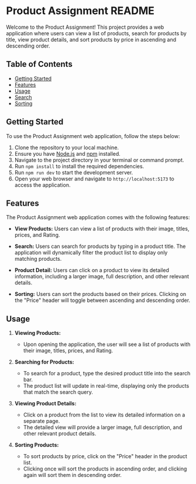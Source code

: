 # Product Assignment README

Welcome to the Product Assignment! This project provides a web application where users can view a list of products, search for products by title, view product details, and sort products by price in ascending and descending order.

## Table of Contents

- [Getting Started](#getting-started)
- [Features](#features)
- [Usage](#usage)
- [Search](#search)
- [Sorting](#sorting)

## Getting Started

To use the Product Assignment web application, follow the steps below:

1. Clone the repository to your local machine.
2. Ensure you have [Node.js](https://nodejs.org) and [npm](https://www.npmjs.com/) installed.
3. Navigate to the project directory in your terminal or command prompt.
4. Run `npm install` to install the required dependencies.
5. Run `npm run dev` to start the development server.
6. Open your web browser and navigate to `http://localhost:5173` to access the application.

## Features

The Product Assignment web application comes with the following features:

- **View Products:** Users can view a list of products with their image, titles, prices, and Rating.

- **Search:** Users can search for products by typing in a product title. The application will dynamically filter the product list to display only matching products.

- **Product Detail:** Users can click on a product to view its detailed information, including a larger image, full description, and other relevant details.

- **Sorting:** Users can sort the products based on their prices. Clicking on the "Price" header will toggle between ascending and descending order.

## Usage

1. **Viewing Products:**
   - Upon opening the application, the user will see a list of products with their image, titles, prices, and Rating.

2. **Searching for Products:**
   - To search for a product, type the desired product title into the search bar.
   - The product list will update in real-time, displaying only the products that match the search query.

3. **Viewing Product Details:**
   - Click on a product from the list to view its detailed information on a separate page.
   - The detailed view will provide a larger image, full description, and other relevant product details.

4. **Sorting Products:**
   - To sort products by price, click on the "Price" header in the product list.
   - Clicking once will sort the products in ascending order, and clicking again will sort them in descending order.


